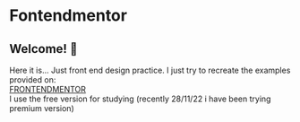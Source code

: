 # Fontendmentor

## Welcome! 👋

Here it is... Just front end design practice. I just try to recreate the examples provided on:
<br>
<a href="https://www.frontendmentor.io/home">FRONTENDMENTOR</a>
<br>
I use the free version for studying (recently 28/11/22 i have been trying premium version)
